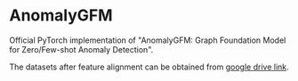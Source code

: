 # AnomalyGFM

Official PyTorch implementation of "AnomalyGFM: Graph Foundation Model for Zero/Few-shot Anomaly Detection".


The datasets after feature alignment can be obtained from   [google drive link](https://drive.google.com/drive/folders/1SSWgFRdth3U44_IMRnW775B1l-bjQATW?usp=sharing).  

